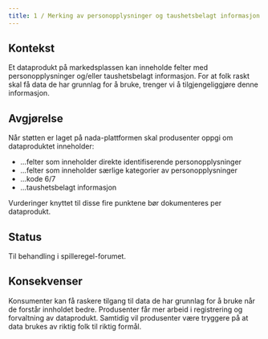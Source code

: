 ```yaml
---
title: 1 / Merking av personopplysninger og taushetsbelagt informasjon
---
```

## Kontekst
Et dataprodukt på markedsplassen kan inneholde felter med personopplysninger og/eller taushetsbelagt informasjon.
For at folk raskt skal få data de har grunnlag for å bruke, trenger vi å tilgjengeliggjøre denne informasjon. 

## Avgjørelse
Når støtten er laget på nada-plattformen skal produsenter oppgi om dataproduktet inneholder:

- ...felter som inneholder direkte identifiserende personopplysninger
- ...felter som inneholder særlige kategorier av personopplysninger
- ...kode 6/7
- ...taushetsbelagt informasjon

Vurderinger knyttet til disse fire punktene bør dokumenteres per dataprodukt.

## Status
Til behandling i spilleregel-forumet.

## Konsekvenser
Konsumenter kan få raskere tilgang til data de har grunnlag for å bruke når de forstår innholdet bedre.
Produsenter får mer arbeid i registrering og forvaltning av dataprodukt.
Samtidig vil produsenter være tryggere på at data brukes av riktig folk til riktig formål. 